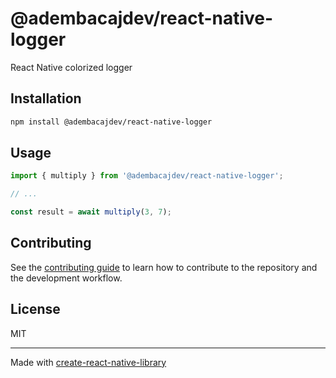 # @adembacajdev/react-native-logger

React Native colorized logger

## Installation

```sh
npm install @adembacajdev/react-native-logger
```

## Usage

```js
import { multiply } from '@adembacajdev/react-native-logger';

// ...

const result = await multiply(3, 7);
```

## Contributing

See the [contributing guide](CONTRIBUTING.md) to learn how to contribute to the repository and the development workflow.

## License

MIT

---

Made with [create-react-native-library](https://github.com/callstack/react-native-builder-bob)
